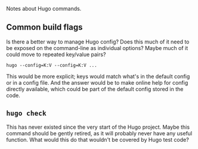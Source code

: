 Notes about Hugo commands.

## Common build flags

Is there a better way to manage Hugo config? Does this much of it need to
be exposed on the command-line as individual options? Maybe much of it
could move to repeated key/value pairs?

`hugo --config=K:V --config=K:V ...`

This would be more explicit; keys would match what's in the default config
or in a config file. And the answer would be to make online help for config
directly available, which could be part of the default config stored in the
code.

## `hugo check`

This has never existed since the very start of the Hugo project. Maybe this
command should be gently retired, as it will probably never have any useful
function. What would this do that wouldn't be covered by Hugo test code?
